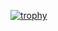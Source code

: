 [![trophy](https://github-profile-trophy.vercel.app/?username=TimProger&row=2&column=3&theme=onedark)](https://github.com/ryo-ma/github-profile-trophy)

